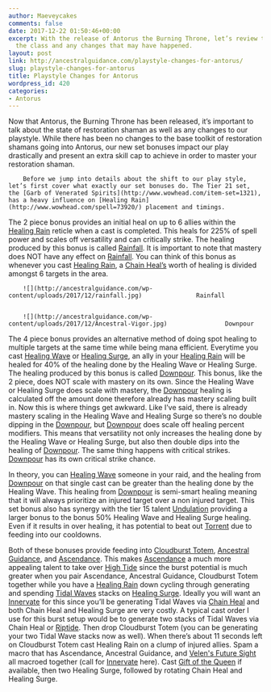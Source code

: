 ```yaml
---
author: Maeveycakes
comments: false
date: 2017-12-22 01:50:46+00:00
excerpt: With the release of Antorus the Burning Throne, let’s review the state of
  the class and any changes that may have happened.
layout: post
link: http://ancestralguidance.com/playstyle-changes-for-antorus/
slug: playstyle-changes-for-antorus
title: Playstyle Changes for Antorus
wordpress_id: 420
categories:
- Antorus
---
```


Now that Antorus, the Burning Throne has been released, it’s important to talk about the state of restoration shaman as well as any changes to our playstyle. While there has been no changes to the base toolkit of restoration shamans going into Antorus, our new set bonuses impact our play drastically and present an extra skill cap to achieve in order to master your restoration shaman.

		
		Before we jump into details about the shift to our play style, let’s first cover what exactly our set bonuses do. The Tier 21 set, the [Garb of Venerated Spirits](http://www.wowhead.com/item-set=1321), has a heavy influence on [Healing Rain](http://www.wowhead.com/spell=73920/) placement and timings. 

The 2 piece bonus provides an initial heal on up to 6 allies within the [Healing Rain](http://www.wowhead.com/spell=73920/) reticle when a cast is completed. This heals for 225% of spell power and scales off versatility and can critically strike. The healing produced by this bonus is called [Rainfall](http://www.wowhead.com/spell=252154/rainfall). It is important to note that mastery does NOT have any effect on [Rainfall](http://www.wowhead.com/spell=252154/rainfall). You can think of this bonus as whenever you cast [Healing Rain](http://www.wowhead.com/spell=73920/), a [Chain Heal’s](http://www.wowhead.com/spell=1064/) worth of healing is divided amongst 6 targets in the area.

		
					
		![](http://ancestralguidance.com/wp-content/uploads/2017/12/rainfall.jpg)				Rainfall
					
					
		![](http://ancestralguidance.com/wp-content/uploads/2017/12/Ancestral-Vigor.jpg)				Downpour
					
		

The 4 piece bonus provides an alternative method of doing spot healing to multiple targets at the same time while being mana efficient. Everytime you cast [Healing Wave](http://www.wowhead.com/spell=77472/) or [Healing Surge](http://www.wowhead.com/spell=8004/), an ally in your [Healing Rain](http://www.wowhead.com/spell=73920/) will be healed for 40% of the healing done by the Healing Wave or Healing Surge. The healing produced by this bonus is called [Downpour](http://www.wowhead.com/spell=252159/). This bonus, like the 2 piece, does NOT scale with mastery on its own. Since the Healing Wave or Healing Surge does scale with mastery, the [Downpour](http://www.wowhead.com/spell=252159/) healing is calculated off the amount done therefore already has mastery scaling built in. Now this is where things get awkward. Like I’ve said, there is already mastery scaling in the Healing Wave and Healing Surge so there’s no double dipping in the [Downpour](http://www.wowhead.com/spell=252159/), but [Downpour](http://www.wowhead.com/spell=252159/) does scale off healing percent modifiers. This means that versatility not only increases the healing done by the Healing Wave or Healing Surge, but also then double dips into the healing of [Downpour](http://www.wowhead.com/spell=252159/). The same thing happens with critical strikes. [Downpour](http://www.wowhead.com/spell=252159/) has its own critical strike chance.

In theory, you can [Healing Wave](http://www.wowhead.com/spell=77472/) someone in your raid, and the healing from [Downpour](http://www.wowhead.com/spell=252159/) on that single cast can be greater than the healing done by the Healing Wave. This healing from [Downpour](http://www.wowhead.com/spell=252159/) is semi-smart healing meaning that it will always prioritize an injured target over a non injured target. This set bonus also has synergy with the tier 15 talent [Undulation](http://www.wowhead.com/spell=200071/) providing a larger bonus to the bonus 50% Healing Wave and Healing Surge healing. Even if it results in over healing, it has potential to beat out [Torrent](http://www.wowhead.com/spell=200072/) due to feeding into our cooldowns.

Both of these bonuses provide feeding into [Cloudburst Totem](http://www.wowhead.com/spell=157153/), [Ancestral Guidance](http://www.wowhead.com/spell=108281/), and [Ascendance](http://www.wowhead.com/spell=114052). This makes [Ascendance](http://www.wowhead.com/spell=114052) a much more appealing talent to take over [High Tide](http://www.wowhead.com/spell=157154/) since the burst potential is much greater when you pair Ascendance, Ancestral Guidance, Cloudburst Totem together while you have a [Healing Rain](http://www.wowhead.com/spell=73920/) down cycling through generating and spending [Tidal Waves](http://www.wowhead.com/spell=51564/) stacks on [Healing Surge](http://www.wowhead.com/spell=8004/). Ideally you will want an [Innervate](http://www.wowhead.com/spell=29166/) for this since you’ll be generating Tidal Waves via [Chain Heal](http://www.wowhead.com/spell=1064/) and both Chain Heal and Healing Surge are very costly. A typical cast order I use for this burst setup would be to generate two stacks of Tidal Waves via Chain Heal or [Riptide](http://www.wowhead.com/spell=61295/). Then drop Cloudburst Totem (you can be generating your two Tidal Wave stacks now as well). When there’s about 11 seconds left on Cloudburst Totem cast Healing Rain on a clump of injured allies. Spam a macro that has Ascendance, Ancestral Guidance, and [Velen's Future Sight](http://www.wowhead.com/item=144258/) all macroed together (call for [Innervate](http://www.wowhead.com/spell=29166/) here). Cast [Gift of the Queen](http://www.wowhead.com/spell=207778/) if available, then two Healing Surge, followed by rotating Chain Heal and Healing Surge.
